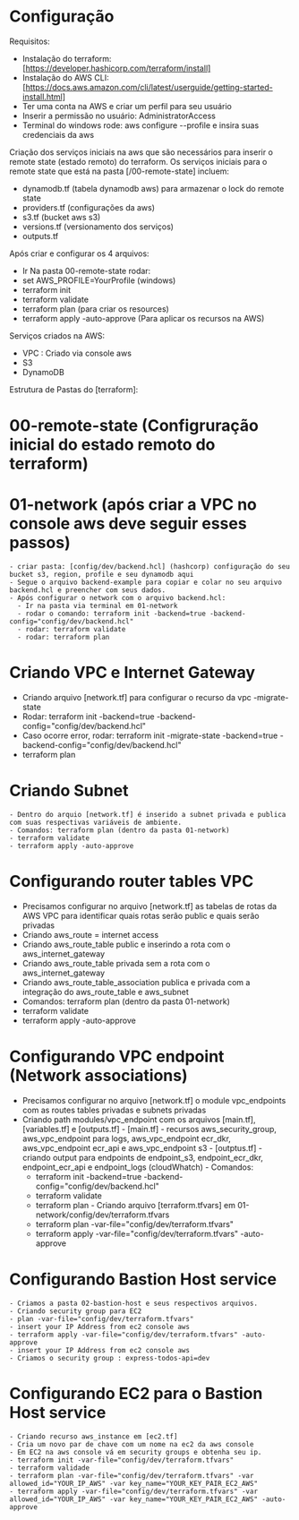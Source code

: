 # Configuração

Requisitos:
 - Instalação do terraform: [https://developer.hashicorp.com/terraform/install]
 - Instalação do AWS CLI: [https://docs.aws.amazon.com/cli/latest/userguide/getting-started-install.html]
 - Ter uma conta na AWS e criar um perfil para seu usuário
 - Inserir a permissão no usuário: AdministratorAccess
 - Terminal do windows rode: aws configure --profile <YourProfile> e insira suas credenciais da aws
 

Criação dos serviços iniciais na aws que são necessários para inserir o remote state (estado remoto) do terraform.
Os serviços iniciais para o remote state que está na pasta [/00-remote-state] incluem:
 - dynamodb.tf (tabela dynamodb aws) para armazenar o lock do remote state
 - providers.tf (configurações da aws)
 - s3.tf (bucket aws s3)
 - versions.tf (versionamento dos serviços)
 - outputs.tf


Após criar e configurar os 4 arquivos:
 - Ir Na pasta 00-remote-state rodar:
  - set AWS_PROFILE=YourProfile (windows)
  - terraform init
  - terraform validate
  - terraform plan (para criar os resources)
  - terraform apply -auto-approve (Para aplicar os recursos na AWS)


Serviços criados na AWS:
 - VPC : Criado via console aws
 - S3
 - DynamoDB

 Estrutura de Pastas do [terraform]:
  # 00-remote-state (Configruração inicial do estado remoto do terraform)
  # 01-network (após criar a VPC no console aws deve seguir esses passos)
    - criar pasta: [config/dev/backend.hcl] (hashcorp) configuração do seu bucket s3, region, profile e seu dynamodb aqui
    - Segue o arquivo backend-example para copiar e colar no seu arquivo backend.hcl e preencher com seus dados.
    - Após configurar o network com o arquivo backend.hcl:
      - Ir na pasta via terminal em 01-network
      - rodar o comando: terraform init -backend=true -backend-config="config/dev/backend.hcl"
      - rodar: terraform validate
      - rodar: terraform plan
  # Criando VPC e Internet Gateway 
   - Criando arquivo [network.tf] para configurar o recurso da vpc
   -migrate-state
   - Rodar: terraform init -backend=true -backend-config="config/dev/backend.hcl"
   - Caso ocorre error, rodar: terraform init -migrate-state -backend=true -backend-config="config/dev/backend.hcl"
   - terraform plan
  # Criando Subnet
    - Dentro do arquio [network.tf] é inserido a subnet privada e publica com suas respectivas variáveis de ambiente.
    - Comandos: terraform plan (dentro da pasta 01-network)
    - terraform validate
    - terraform apply -auto-approve
  
  # Configurando router tables VPC
   - Precisamos configurar no arquivo [network.tf] as tabelas de rotas da AWS VPC para identificar quais rotas serão public e quais serão privadas
   - Criando aws_route = internet access
   - Criando aws_route_table public e inserindo a rota com o aws_internet_gateway
   - Criando aws_route_table privada sem a rota com o aws_internet_gateway
   - Criando aws_route_table_association publica e privada com a integração do aws_route_table e aws_subnet
   - Comandos: terraform plan (dentro da pasta 01-network)
   - terraform validate
   - terraform apply -auto-approve

# Configurando VPC endpoint (Network associations)
   - Precisamos configurar no arquivo [network.tf] o module vpc_endpoints com as routes tables privadas e subnets privadas
   - Criando path modules/vpc_endpoint com os arquivos [main.tf], [variables.tf] e [outputs.tf]
    - [main.tf] - recursos aws_security_group, aws_vpc_endpoint para logs, aws_vpc_endpoint ecr_dkr, aws_vpc_endpoint ecr_api e aws_vpc_endpoint s3
    - [outptus.tf] - criando output para endpoints de endpoint_s3, endpoint_ecr_dkr, endpoint_ecr_api e endpoint_logs (cloudWhatch)
    - Comandos: 
      - terraform init -backend=true -backend-config="config/dev/backend.hcl"
      - terraform validate
      - terraform plan
    - Criando arquivo [terraform.tfvars] em 01-network/config/dev/terraform.tfvars
      - terraform plan -var-file="config/dev/terraform.tfvars"
      - terraform apply -var-file="config/dev/terraform.tfvars" -auto-approve

   # Configurando Bastion Host service
    - Criamos a pasta 02-bastion-host e seus respectivos arquivos.
    - Criando security group para EC2
    - plan -var-file="config/dev/terraform.tfvars"
    - insert your IP Address from ec2 console aws
    - terraform apply -var-file="config/dev/terraform.tfvars" -auto-approve
    - insert your IP Address from ec2 console aws
    - Criamos o security group : express-todos-api=dev

  # Configurando EC2 para o Bastion Host service
    - Criando recurso aws_instance em [ec2.tf]
    - Cria um novo par de chave com um nome na ec2 da aws console
    - Em EC2 na aws console vá em security groups e obtenha seu ip.
    - terraform init -var-file="config/dev/terraform.tfvars"
    - terraform validade
    - terraform plan -var-file="config/dev/terraform.tfvars" -var allowed_id="YOUR_IP_AWS" -var key_name="YOUR_KEY_PAIR_EC2_AWS"
    - terraform apply -var-file="config/dev/terraform.tfvars" -var allowed_id="YOUR_IP_AWS" -var key_name="YOUR_KEY_PAIR_EC2_AWS" -auto-approve

